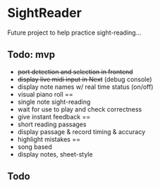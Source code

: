 # SightReader

Future project to help practice sight-reading...


## Todo: mvp
- ~~port detection and selection in frontend~~
- ~~display live midi input in Next~~ (debug console)
- display note names w/ real time status (on/off)
- visual piano roll
== 
- single note sight-reading 
- wait for use to play and check correctness
- give instant feedback
== 
- short reading passages
- display passage & record timing & accuracy
- highlight mistakes
==
- song based
- display notes, sheet-style 
## Todo
